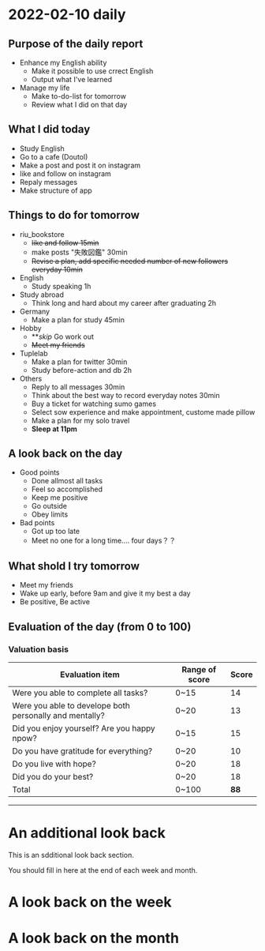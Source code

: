 # 2022-02-10 daily 

## Purpose of the daily report
- Enhance my English ability
  - Make it possible to use crrect English
  - Output what I've learned
- Manage my life
  - Make to-do-list for tomorrow
  - Review what I did on that day

## What I did today
- Study English
- Go to a cafe (Doutol)
- Make a post and post it on instagram
- like and follow on instagram
- Repaly messages
- Make structure of app
## Things to do for tomorrow
- riu_bookstore
  - ~~like and follow 15min~~
  - make posts "失敗図鑑" 30min
  - ~~Revise a plan, add specific needed number of new followers everyday 10min~~
- English
  - Study speaking 1h
- Study abroad
  - Think long and hard about my career after graduating 2h
- Germany
  - Make a plan for study 45min
- Hobby
  - ***skip* Go work out
  - ~~Meet my friends~~
- Tuplelab
  - Make a plan for twitter 30min
  - Study before-action and db 2h
- Others
  - Reply to all messages 30min
  - Think about the best way to record everyday notes 30min
  - Buy a ticket for watching sumo games
  - Select sow experience and make appointment, custome made pillow
  - Make a plan for my solo travel
  - **Sleep at 11pm**
## A look back on the day
- Good points
  - Done allmost all tasks
  - Feel so accomplished
  - Keep me positive
  - Go outside
  - Obey limits
- Bad points
  - Got up too late
  - Meet no one for a long time.... four days？？

## What shold I try tomorrow
- Meet my friends 
- Wake up early, before 9am and give it my best a day
- Be positive, Be active
## Evaluation of the day (from 0 to 100)
### Valuation basis
|Evaluation item|Range of score|Score|
|---------------|--------------|-----|
|Were you able to complete all tasks?|0~15|14|
|Were you able to develope both personally and mentally?|0~20|13|
|Did you enjoy yourself? Are you happy npow?|0~15|15|
|Do you have gratitude for everything?|0~20|10|
|Do you live with hope?|0~20|18|
|Did you do your best?|0~20|18|
|Total|0~100|**88**|

---
# An additional look back 
This is an sdditional look back section.

You should fill in here at the end of each week and month.

# A look back on the week

# A look back on the month
